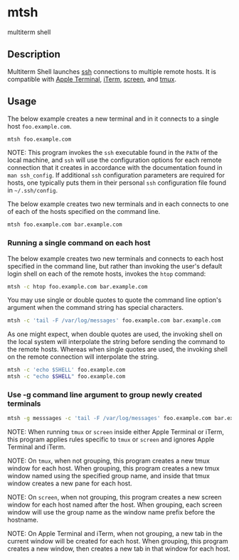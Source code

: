# mtsh

multiterm shell

## Description

Multiterm Shell launches
[ssh](https://en.wikipedia.org/wiki/Secure_Shell_Protocol) connections
to multiple remote hosts. It is compatible with [Apple
Terminal](https://en.wikipedia.org/wiki/Terminal_(macOS)),
[iTerm](https://iterm2.com/),
[screen](https://en.wikipedia.org/wiki/GNU_Screen), and
[tmux](https://en.wikipedia.org/wiki/Tmux).

## Usage

The below example creates a new terminal and in it connects to a
single host `foo.example.com`.

```Bash
mtsh foo.example.com
```

NOTE: This program invokes the `ssh` executable found in the `PATH` of
the local machine, and `ssh` will use the configuration options for
each remote connection that it creates in accordance with the
documentation found in `man ssh_config`. If additional `ssh`
configuration parameters are required for hosts, one typically puts
them in their personal `ssh` configuration file found in
`~/.ssh/config`.

The below example creates two new terminals and in each connects to
one of each of the hosts specified on the command line.

```Bash
mtsh foo.example.com bar.example.com
```

### Running a single command on each host

The below example creates two new terminals and connects to each host
specified in the command line, but rather than invoking the user's
default login shell on each of the remote hosts, invokes the `htop`
command:

```Bash
mtsh -c htop foo.example.com bar.example.com
```

You may use single or double quotes to quote the command line option's
argument when the command string has special characters.

```Bash
mtsh -c 'tail -F /var/log/messages' foo.example.com bar.example.com
```

As one might expect, when double quotes are used, the invoking shell
on the local system will interpolate the string before sending the
command to the remote hosts. Whereas when single quotes are used, the
invoking shell on the remote connection will interpolate the string.

```Bash
mtsh -c 'echo $SHELL' foo.example.com
mtsh -c "echo $SHELL" foo.example.com
```

### Use -g command line argument to group newly created terminals

```Bash
mtsh -g messsages -c 'tail -F /var/log/messages' foo.example.com bar.example.com
```

NOTE: When running `tmux` or `screen` inside either Apple Terminal or
iTerm, this program applies rules specific to `tmux` or `screen` and
ignores Apple Terminal and iTerm.

NOTE: On `tmux`, when not grouping, this program creates a new tmux
window for each host. When grouping, this program creates a new tmux
window named using the specified group name, and inside that tmux
window creates a new pane for each host.

NOTE: On `screen`, when not grouping, this program creates a new
screen window for each host named after the host. When grouping, each
screen window will use the group name as the window name prefix before
the hostname.

NOTE: On Apple Terminal and iTerm, when not grouping, a new tab in the
current window will be created for each host. When grouping, this
program creates a new window, then creates a new tab in that window
for each host.
